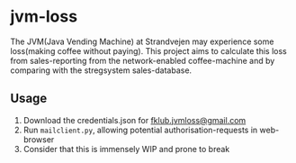 # jvm-loss
The JVM(Java Vending Machine) at Strandvejen may experience some loss(making coffee without paying). This project aims to calculate this loss from sales-reporting from the network-enabled coffee-machine and by comparing with the stregsystem sales-database.

## Usage
1. Download the credentials.json for fklub.jvmloss@gmail.com
1. Run `mailclient.py`, allowing potential authorisation-requests in web-browser
1. Consider that this is immensely WIP and prone to break
